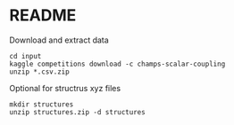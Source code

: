 # README

Download and extract data

    cd input
    kaggle competitions download -c champs-scalar-coupling
    unzip *.csv.zip

Optional for structrus xyz files

    mkdir structures
    unzip structures.zip -d structures

